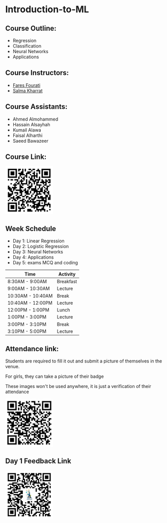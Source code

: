 # Introduction-to-ML

## Course Outline:

- Regression
- Classification
- Neural Networks
- Applications

## Course Instructors:

- [Fares Fourati](https://fouratifares.github.io/faresfourati.github.io/)
- [Salma Kharrat](https://salmakh1.github.io/salma_kharrat/)

## Course Assistants:

- Ahmed Almohammed
- Hassain Alsayhah
- Kumail Alawa
- Faisal Alharthi
- Saeed Bawazeer

## Course Link: 

<img src="Images/qr-code.png" width="150" height="150">

## Week Schedule

- Day 1: Linear Regression
- Day 2: Logistic Regression
- Day 3: Neural Networks
- Day 4: Applications 
- Day 5: exams MCQ and coding

| Time    | Activity |
| -------- | ------- |
| 8:30AM - 9:00AM  | Breakfast    |
| 9:00AM - 10:30AM | Lecture     |
| 10:30AM - 10:40AM    | Break    |
| 10:40AM - 12:00PM | Lecture |
| 12:00PM - 1:00PM | Lunch |
| 1:00PM - 3:00PM | Lecture |
| 3:00PM - 3:10PM | Break |
| 3:10PM - 5:00PM | Lecture |


## Attendance link:
Students are required to fill it out and submit a picture of themselves in the venue.

For girls, they can take a picture of their badge 

These images won't be used anywhere, it is just a verification of their attendance

<img src="Images/qr.jpeg" width="150" height="150">

## Day 1 Feedback Link

<img src="Images/feedback_1.jpg" width=150 height=150>

